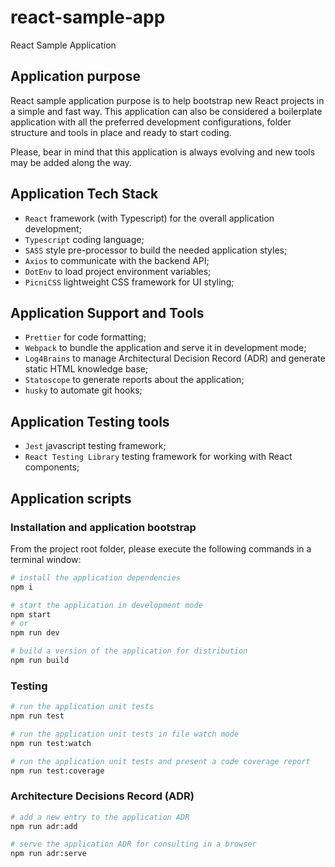 # react-sample-app

React Sample Application

## Application purpose

React sample application purpose is to help bootstrap new React projects in a simple and fast way. This application can also be considered a boilerplate application with all the preferred development configurations, folder structure and tools in place and ready to start coding.

Please, bear in mind that this application is always evolving and new tools may be added along the way.

## Application Tech Stack

-   `React` framework (with Typescript) for the overall application development;
-   `Typescript` coding language;
-   `SASS` style pre-processor to build the needed application styles;
-   `Axios` to communicate with the backend API;
-   `DotEnv` to load project environment variables;
-   `PicniCSS` lightweight CSS framework for UI styling;

## Application Support and Tools

-   `Prettier` for code formatting;
-   `Webpack` to bundle the application and serve it in development mode;
-   `Log4Brains` to manage Architectural Decision Record (ADR) and generate static HTML knowledge base;
-   `Statoscope` to generate reports about the application;
-   `husky` to automate git hooks;

## Application Testing tools

-   `Jest` javascript testing framework;
-   `React Testing Library` testing framework for working with React components;

## Application scripts

### Installation and application bootstrap

From the project root folder, please execute the following commands in a terminal window:

```bash
# install the application dependencies
npm i

# start the application in development mode
npm start
# or
npm run dev

# build a version of the application for distribution
npm run build
```

### Testing

```bash
# run the application unit tests
npm run test

# run the application unit tests in file watch mode
npm run test:watch

# run the application unit tests and present a code coverage report
npm run test:coverage
```

### Architecture Decisions Record (ADR)

```bash
# add a new entry to the application ADR
npm run adr:add

# serve the application ADR for consulting in a browser
npm run adr:serve
```
